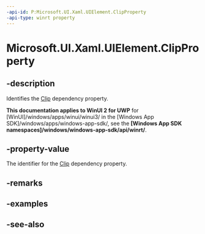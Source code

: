 ```yaml
---
-api-id: P:Microsoft.UI.Xaml.UIElement.ClipProperty
-api-type: winrt property
---
```


<!-- Property syntax
public Windows.UI.Xaml.DependencyProperty ClipProperty { get; }
-->

# Microsoft.UI.Xaml.UIElement.ClipProperty

## -description
Identifies the [Clip](uielement_clip.md) dependency property.

**This documentation applies to WinUI 2 for UWP** for [WinUI]/windows/apps/winui/winui3/ in the [Windows App SDK]/windows/apps/windows-app-sdk/, see the **[Windows App SDK namespaces]/windows/windows-app-sdk/api/winrt/**.

## -property-value
The identifier for the [Clip](uielement_clip.md) dependency property.

## -remarks

## -examples

## -see-also
